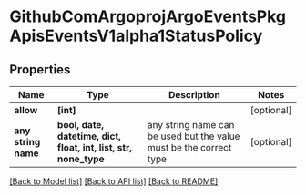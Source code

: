 # GithubComArgoprojArgoEventsPkgApisEventsV1alpha1StatusPolicy


## Properties
Name | Type | Description | Notes
------------ | ------------- | ------------- | -------------
**allow** | **[int]** |  | [optional] 
**any string name** | **bool, date, datetime, dict, float, int, list, str, none_type** | any string name can be used but the value must be the correct type | [optional]

[[Back to Model list]](../README.md#documentation-for-models) [[Back to API list]](../README.md#documentation-for-api-endpoints) [[Back to README]](../README.md)


